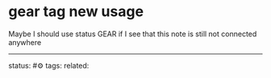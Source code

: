 # gear tag new usage
Maybe I should use status GEAR if I see that this note is still not connected anywhere

--- 
status: #⚙️ 
tags: 
related: 